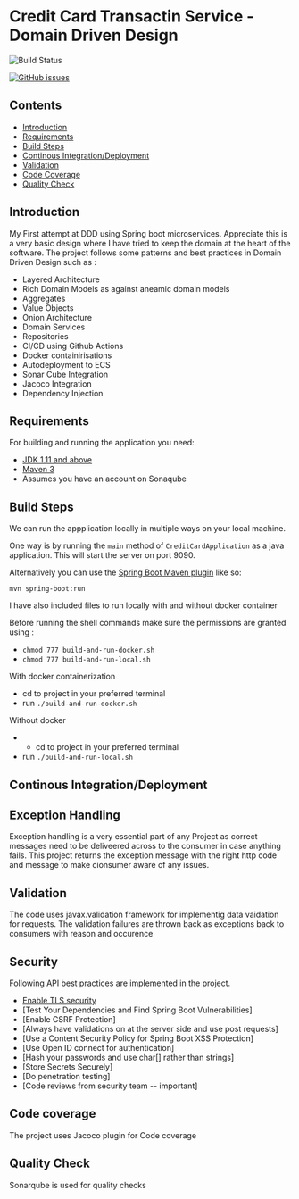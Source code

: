 # Credit Card Transactin Service  - Domain Driven Design


![Build Status](https://github.com/ecfghjp/credit-card-ddd/actions/workflows/credit-card-prod-ci-cd.yml/badge.svg) 

[![GitHub issues](https://img.shields.io/github/issues/ecfghjp/credit-card-ddd?style=plastic)](https://github.com/ecfghjp/credit-card-ddd/issues)


## Contents

  - [Introduction](#introduction)
  - [Requirements](#requirements)
  - [Build Steps](#build-steps)
  - [Continous Integration/Deployment](#continous-integration-deployment)
  - [Validation](#validation)
  - [Code Coverage](#code-coverage)
  - [Quality Check](#quality-check)
  
## Introduction
 
My First attempt at DDD using Spring boot microservices. Appreciate this is a very basic design where I have tried to keep the domain at the heart of the software.
The project follows some patterns and best practices in Domain Driven Design such as :

 - Layered Architecture
 - Rich Domain Models as against aneamic domain models
 - Aggregates
 - Value Objects
 - Onion Architecture
 - Domain Services
 - Repositories
 - CI/CD using Github Actions
 - Docker containirisations
 - Autodeployment to ECS 
 - Sonar Cube Integration
 - Jacoco Integration
 - Dependency Injection

## Requirements

For building and running the application you need:

- [JDK 1.11 and above](http://www.oracle.com/technetwork/java/javase/downloads/jdk8-downloads-2133151.html)
- [Maven 3](https://maven.apache.org)
- Assumes you have an account on Sonaqube



## Build Steps

We can run the appplication locally in multiple ways on your local machine.

One way is by running the `main` method of `CreditCardApplication` as a java application. This will start the server on port 9090.

Alternatively you can use the [Spring Boot Maven plugin](https://docs.spring.io/spring-boot/docs/current/reference/html/build-tool-plugins-maven-plugin.html) like so:

```shell
mvn spring-boot:run
```

I have also included files to run locally with and without docker container

Before running the shell commands make sure the permissions are granted using :

 - `chmod 777 build-and-run-docker.sh`
 - `chmod 777 build-and-run-local.sh`
 
With docker containerization 
 - cd to project in your preferred terminal 
 - run `./build-and-run-docker.sh`
 
Without docker
 -  - cd to project in your preferred terminal 
 - run `./build-and-run-local.sh`

## Continous Integration/Deployment


## Exception Handling
Exception handling is a very essential part of any Project as correct messages need to be deliveered across to the consumer in case anything fails.
This project returns the exception message with the right http code and message to make cionsumer aware of any issues.

## Validation
The code uses javax.validation framework for implementig data vaidation for requests.
The validation failures are thrown back as exceptions back to consumers with reason and occurence

## Security
Following API best practices are implemented in the project.
- [Enable TLS security](https://tools.ietf.org/html/rfc8446)
- [Test Your Dependencies and Find Spring Boot Vulnerabilities]
- [Enable CSRF Protection] 
- [Always have validations on at the server side and use post requests]
- [Use a Content Security Policy for Spring Boot XSS Protection]
- [Use Open ID connect for authentication]
- [Hash your passwords and use char[] rather than strings]
- [Store Secrets Securely]
- [Do penetration testing]
- [Code reviews from security team -- important]

## Code coverage
 
 The project uses Jacoco plugin for Code coverage
 
## Quality Check
 
 Sonarqube is used for quality checks
 





